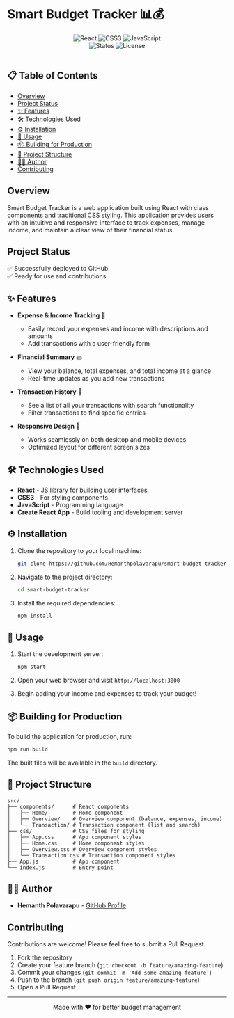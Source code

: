 # Smart Budget Tracker 📊💰

<div align="center">
  <img src="https://img.shields.io/badge/React-20232A?style=for-the-badge&logo=react&logoColor=61DAFB" alt="React" />
  <img src="https://img.shields.io/badge/CSS3-1572B6?style=for-the-badge&logo=css3&logoColor=white" alt="CSS3" />
  <img src="https://img.shields.io/badge/JavaScript-F7DF1E?style=for-the-badge&logo=javascript&logoColor=black" alt="JavaScript" />
  <br/>
  <img src="https://img.shields.io/badge/status-active-success.svg" alt="Status" />
  <img src="https://img.shields.io/badge/license-MIT-blue.svg" alt="License" />
</div>

<br/>

## 📋 Table of Contents
- [Overview](#overview)
- [Project Status](#project-status)
- [✨ Features](#-features)
- [🛠️ Technologies Used](#️-technologies-used)
- [⚙️ Installation](#️-installation)
- [🚀 Usage](#-usage)
- [📦 Building for Production](#-building-for-production)
- [📂 Project Structure](#-project-structure)
- [👨‍💻 Author](#-author)
- [Contributing](#contributing)

## Overview

Smart Budget Tracker is a web application built using React with class components and traditional CSS styling. This application provides users with an intuitive and responsive interface to track expenses, manage income, and maintain a clear view of their financial status.

## Project Status
✅ Successfully deployed to GitHub  
✅ Ready for use and contributions

## ✨ Features

* **Expense & Income Tracking** 📝
  * Easily record your expenses and income with descriptions and amounts
  * Add transactions with a user-friendly form

* **Financial Summary** 💵
  * View your balance, total expenses, and total income at a glance
  * Real-time updates as you add new transactions

* **Transaction History** 🧾
  * See a list of all your transactions with search functionality
  * Filter transactions to find specific entries

* **Responsive Design** 📱
  * Works seamlessly on both desktop and mobile devices
  * Optimized layout for different screen sizes

## 🛠️ Technologies Used

* **React** - JS library for building user interfaces
* **CSS3** - For styling components
* **JavaScript** - Programming language
* **Create React App** - Build tooling and development server

## ⚙️ Installation

1. Clone the repository to your local machine:  
   ```bash
   git clone https://github.com/Hemanthpolavarapu/smart-budget-tracker.git
   ```

2. Navigate to the project directory:  
   ```bash
   cd smart-budget-tracker
   ```

3. Install the required dependencies:  
   ```bash
   npm install
   ```

## 🚀 Usage

1. Start the development server:  
   ```bash
   npm start
   ```

2. Open your web browser and visit `http://localhost:3000`

3. Begin adding your income and expenses to track your budget!

## 📦 Building for Production

To build the application for production, run:

```bash
npm run build
```

The built files will be available in the `build` directory.

## 📂 Project Structure

```
src/
├── components/      # React components
│   ├── Home/        # Home component
│   ├── Overview/    # Overview component (balance, expenses, income)
│   └── Transaction/ # Transaction component (list and search)
├── css/             # CSS files for styling
│   ├── App.css      # App component styles
│   ├── Home.css     # Home component styles
│   ├── Overview.css # Overview component styles
│   └── Transaction.css # Transaction component styles
├── App.js           # App component
└── index.js         # Entry point
```

## 👨‍💻 Author

* **Hemanth Polavarapu** - [GitHub Profile](https://github.com/Hemanthpolavarapu)

## Contributing

Contributions are welcome! Please feel free to submit a Pull Request.

1. Fork the repository
2. Create your feature branch (`git checkout -b feature/amazing-feature`)
3. Commit your changes (`git commit -m 'Add some amazing feature'`)
4. Push to the branch (`git push origin feature/amazing-feature`)
5. Open a Pull Request

---

<div align="center">
  Made with ❤️ for better budget management
</div> 